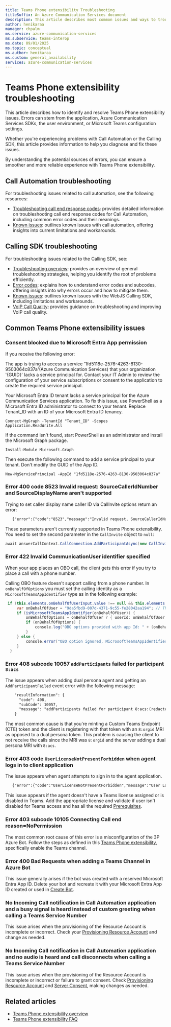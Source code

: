 ```yaml
---
title: Teams Phone extensibility Troubleshooting
titleSuffix: An Azure Communication Services document
description: This article describes most common issues and ways to troubleshoot them with Teams Phone extensibility.
author: henikaraa
manager: chpalm
ms.service: azure-communication-services
ms.subservice: teams-interop
ms.date: 09/01/2025
ms.topic: conceptual
ms.author: henikaraa
ms.custom: general_availability
services: azure-communication-services
---
```


# Teams Phone extensibility troubleshooting

This article describes how to identify and resolve Teams Phone extensibility issues. Errors can stem from the application, Azure Communication Services SDKs, the user environment, or Microsoft Teams configuration settings.

Whether you're experiencing problems with Call Automation or the Calling SDK, this article provides information to help you diagnose and fix these issues.
 
By understanding the potential sources of errors, you can ensure a smoother and more reliable experience with Teams Phone extensibility.

## Call Automation troubleshooting

For troubleshooting issues related to call automation, see the following resources:
- [Troubleshooting call end response codes](../../../resources/troubleshooting/voice-video-calling/troubleshooting-codes.md?pivots=automation): provides detailed information on troubleshooting call end response codes for Call Automation, including common error codes and their meanings.
- [Known issues](../../voice-video-calling/known-issues-call-automation.md): outlines known issues with call automation, offering insights into current limitations and workarounds.
  
## Calling SDK troubleshooting

For troubleshooting issues related to the Calling SDK, see:
- [Troubleshooting overview](../../../resources/troubleshooting/voice-video-calling/general-troubleshooting-strategies/overview.md): provides an overview of general troubleshooting strategies, helping you identify the root of problems efficiently.
- [Error codes](../../../resources/troubleshooting/voice-video-calling/general-troubleshooting-strategies/understanding-error-codes.md): explains how to understand error codes and subcodes, offering insights into why errors occur and how to mitigate them.
- [Known issues](../../voice-video-calling/known-issues-webjs.md): outlines known issues with the WebJS Calling SDK, including limitations and workarounds.
- [VoIP Call Quality](../../voice-video-calling/troubleshoot-web-voip-quality.md): provides guidance on troubleshooting and improving VoIP call quality.

## Common Teams Phone extensibility issues

### Consent blocked due to Microsoft Entra App permission

If you receive the following error:

   The app is trying to access a service '1fd5118e-2576-4263-8130-9503064c837a'(Azure Communication Services) that your organization '{GUID}' lacks a service principal for. Contact your IT Admin to review the configuration of your service subscriptions or consent to the application to create the required service principal.

Your Microsoft Entra ID tenant lacks a service principal for the Azure Communication Services application. To fix this issue, use PowerShell as a Microsoft Entra ID administrator to connect to your tenant. Replace Tenant_ID with an ID of your Microsoft Entra ID tenancy.

```dotnetcli
Connect-MgGraph -TenantId "Tenant_ID" -Scopes Application.ReadWrite.All
```
If the command isn't found, start PowerShell as an administrator and install the Microsoft Graph package.

```dotnetcli
Install-Module Microsoft.Graph
```
Then execute the following command to add a service principal to your tenant. Don't modify the GUID of the App ID.

```dotnetcli
New-MgServicePrincipal -AppId "1fd5118e-2576-4263-8130-9503064c837a"
```

### Error 400 code 8523 Invalid request: SourceCallerIdNumber and SourceDisplayName aren't supported

Trying to set caller display name caller ID via CallInvite options return an error:

```rest
   {"error":{"code":"8523","message":"Invalid request, SourceCallerIdNumber and SourceDisplayName are not supported..."}}
```
These parameters aren't currently supported in Teams Phone extensibility. You need to set the second parameter in the `CallInvite` object to `null`:

```csharp
await answerCallContext.CallConnection.AddParticipantAsync(new CallInvite(new PhoneNumberIdentifier("+133333333"),null));
```

### Error 422 Invalid CommunicationUser identifier specified

When your app places an OBO call, the client gets this error if you try to place a call with a phone number. 

Calling OBO feature doesn't support calling from a phone number. In `onBehalfOfOptions` you must set the calling identity as a `MicrosoftTeamsAppIdentifier` type as in the following example:

```csharp
 if (this.elements.onBehalfOfUserInput.value !== null && this.elements.onBehalfOfUserInput.value !== "" ) {
     var onBehalfOfUser = "9da5fbd9-007d-4371-9c55-fe28042aa194"; // The value is the oid GUID of your Resource Account
     if (isMicrosoftTeamsAppIdentifier(onBehalfOfUser)) {
         onBehalfOfOptions = onBehalfOfUser ? { userId: onBehalfOfUser } : undefined;
         if (onBehalfOfOptions) {
             console.log("OBO options provided with app Id: " + (onBehalfOfUser as MicrosoftTeamsAppIdentifier).teamsAppId);
         }
     } else {
         console.error("OBO option ignored, MicrosoftTeamsAppIdentifier type expected");
     }
  }

```

### Error 408 subcode 10057 `addParticipants` failed for participant `8:acs`

The issue appears when adding dual persona agent and getting an `AddParticipantFailed` event error with the following message:

```rest
    "resultInformation": {
      "code": 408,
      "subCode": 10057,
      "message": "addParticipants failed for participant 8:acs:(redacted) Underlying reason: Request Timeout. DiagCode: 408#10057.@"
    }
```

The most common cause is that you're minting a Custom Teams Endpoint (CTE) token and the client is registering with that token with an `8:orgid` MRI as opposed to a dual persona token. This problem is causing the client to not receive the calls since the MRI was `8:orgid` and the server adding a dual persona MRI with `8:acs`.

### Error 403 code `UserLicenseNotPresentForbidden` when agent logs in to client application

The issue appears when agent attempts to sign in to the agent application.

```rest
   {"error":{"code":"UserLicenseNotPresentForbidden","message":"User Login. Teams is disabled in user licenses"}}
```

This issue appears if the agent doesn't have a Teams license assigned or is disabled in Teams. Add the appropriate license and validate if user isn't disabled for Teams access and has all the required [Prerequisites](../../../quickstarts/tpe/teams-phone-extensibility-access-teams-phone.md#prerequisites).

### Error 403 subcode 10105 Connecting Call end reason=NoPermission

The most common root cause of this error is a misconfiguration of the 3P Azure Bot. Follow the steps as defined in this [Teams Phone extensibility](../../../quickstarts/tpe/teams-phone-extensibility-quickstart.md#ccaas-developer-provision-the-appid-application-id), specifically enable the Teams channel.

### Error 400 Bad Requests when adding a Teams Channel in Azure Bot

This issue generally arises if the bot was created with a reserved Microsoft Entra App ID. Delete your bot and recreate it with your Microsoft Entra App ID created or used in [Create Bot](../../../quickstarts/tpe/teams-phone-extensibility-quickstart.md#ccaas-developer-create-the-bot).

### No Incoming Call notification in Call Automation application and a busy signal is heard instead of custom greeting when calling a Teams Service Number

This issue arises when the provisioning of the Resource Account is incomplete or incorrect. Check your [Provisioning Resource Account](../../../quickstarts/tpe/teams-phone-extensibility-quickstart.md#teams-admin-provision-resource-account) and change as needed.

### No Incoming Call notification in Call Automation application and no audio is heard and call disconnects when calling a Teams Service Number

This issue arises when the provisioning of the Resource Account is incomplete or incorrect or failure to grant consent. Check [Provisioning Resource Account](../../../quickstarts/tpe/teams-phone-extensibility-quickstart.md#teams-admin-provision-resource-account) and [Server Consent](../../../quickstarts/tpe/teams-phone-extensibility-access-teams-phone.md#provide-server-consent), making changes as needed.

## Related articles

- [Teams Phone extensibility overview](./teams-phone-extensibility-overview.md)
- [Teams Phone extensibility FAQ](./teams-phone-extensibility-faq.md)
